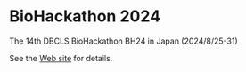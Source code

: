 # BioHackathon 2024

The 14th DBCLS BioHackathon BH24 in Japan (2024/8/25-31)

See the [Web site](https://2024.biohackathon.org/) for details.

